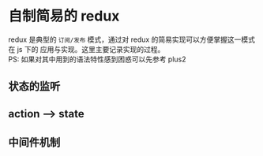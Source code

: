 # 自制简易的 redux  
redux 是典型的 `订阅/发布` 模式，通过对 redux 的简易实现可以方便掌握这一模式在 js 下的
应用与实现。这里主要记录实现的过程。  
PS: 如果对其中用到的语法特性感到困惑可以先参考 plus2

## 状态的监听
## action --> state
## 中间件机制